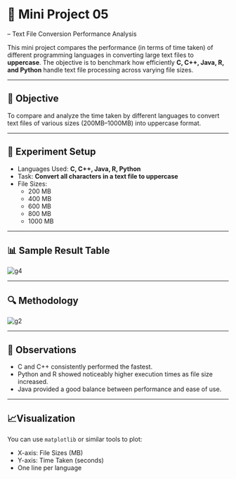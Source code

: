 
# 🚀 Mini Project 05
– Text File Conversion Performance Analysis

This mini project compares the performance (in terms of time taken) of different programming languages in converting large text files to **uppercase**. The objective is to benchmark how efficiently **C, C++, Java, R, and Python** handle text file processing across varying file sizes.

---

## 📌 Objective

To compare and analyze the time taken by different languages to convert text files of various sizes (200MB–1000MB) into uppercase format.

---

## 🧪 Experiment Setup

- Languages Used: **C, C++, Java, R, Python**
- Task: **Convert all characters in a text file to uppercase**
- File Sizes:  
  - 200 MB  
  - 400 MB  
  - 600 MB  
  - 800 MB  
  - 1000 MB

---

## 📊 Sample Result Table

![g4](https://github.com/user-attachments/assets/78d72a47-97f4-4d02-9ab6-e7474c784a2f)


---

## 🔍 Methodology

![g2](https://github.com/user-attachments/assets/11823075-7f08-433a-836f-26e1db28fc96)


---

## 🧠 Observations

- C and C++ consistently performed the fastest.
- Python and R showed noticeably higher execution times as file size increased.
- Java provided a good balance between performance and ease of use.

---

## 📈Visualization

You can use `matplotlib` or similar tools to plot:

- X-axis: File Sizes (MB)
- Y-axis: Time Taken (seconds)
- One line per language



